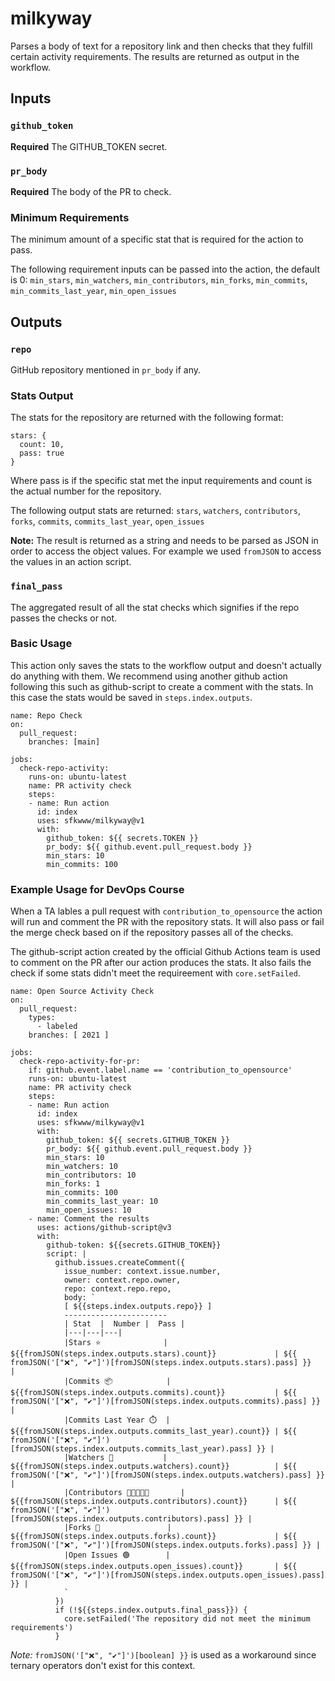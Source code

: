 # milkyway
Parses a body of text for a repository link and then checks that they fulfill certain activity requirements. The results are returned as output in the workflow.

## Inputs

### `github_token`

**Required** The GITHUB_TOKEN secret.

### `pr_body`

**Required** The body of the PR to check.

### Minimum Requirements
The minimum amount of a specific stat that is required for the action to pass.

The following requirement inputs can be passed into the action, the default is 0:
`min_stars`,
`min_watchers`,
`min_contributors`,
`min_forks`,
`min_commits`,
`min_commits_last_year`,
`min_open_issues`

## Outputs

### `repo`

GitHub repository mentioned in `pr_body` if any. 

### Stats Output
The stats for the repository are returned with the following format:

```
stars: {
  count: 10,
  pass: true
}
```

Where pass is if the  specific stat met the input requirements and count is the actual number for the repository.

The following output stats are returned: 
`stars`, `watchers`, `contributors`, `forks`, `commits`, `commits_last_year`, `open_issues`

**Note:** The result is returned as a string and needs to be parsed as JSON in order to access the object values. For example we used `fromJSON` to access the values in an action script.

### `final_pass`
The aggregated result of all the stat checks which signifies if the repo passes the checks or not.

### Basic Usage
This action only saves the stats to the workflow output and doesn't actually do anything with them. We recommend using another github action following this such as github-script to create a comment with the stats. In this case the stats would be saved in `steps.index.outputs`.

```
name: Repo Check
on:
  pull_request:
    branches: [main]
    
jobs:
  check-repo-activity:
    runs-on: ubuntu-latest
    name: PR activity check
    steps:
    - name: Run action
      id: index
      uses: sfkwww/milkyway@v1
      with:
        github_token: ${{ secrets.TOKEN }}
        pr_body: ${{ github.event.pull_request.body }}
        min_stars: 10
        min_commits: 100
```

### Example Usage for DevOps Course
When a TA lables a pull request with `contribution_to_opensource` the action will run and comment the PR with the repository stats. It will also pass or fail the merge check based on if the repository passes all of the checks.


The github-script action created by the official Github Actions team is used to comment on the PR after our action produces the stats. It also fails the check if some stats didn't meet the requireement with `core.setFailed`.
```
name: Open Source Activity Check
on:
  pull_request:
    types:
      - labeled
    branches: [ 2021 ]

jobs:
  check-repo-activity-for-pr:
    if: github.event.label.name == 'contribution_to_opensource'
    runs-on: ubuntu-latest
    name: PR activity check
    steps:
    - name: Run action
      id: index
      uses: sfkwww/milkyway@v1
      with:
        github_token: ${{ secrets.GITHUB_TOKEN }}
        pr_body: ${{ github.event.pull_request.body }}
        min_stars: 10
        min_watchers: 10
        min_contributors: 10
        min_forks: 1
        min_commits: 100
        min_commits_last_year: 10
        min_open_issues: 10
    - name: Comment the results
      uses: actions/github-script@v3
      with:
        github-token: ${{secrets.GITHUB_TOKEN}}
        script: |
          github.issues.createComment({
            issue_number: context.issue.number,
            owner: context.repo.owner,
            repo: context.repo.repo,
            body: `
            [ ${{steps.index.outputs.repo}} ]
            -----------------------
            | Stat  |  Number |  Pass | 
            |---|---|---|
            |Stars ⭐              | ${{fromJSON(steps.index.outputs.stars).count}}             | ${{ fromJSON('["❌", "✔️"]')[fromJSON(steps.index.outputs.stars).pass] }}   |
            |Commits 📦            | ${{fromJSON(steps.index.outputs.commits).count}}           | ${{ fromJSON('["❌", "✔️"]')[fromJSON(steps.index.outputs.commits).pass] }} |
            |Commits Last Year ⏱️  | ${{fromJSON(steps.index.outputs.commits_last_year).count}} | ${{ fromJSON('["❌", "✔️"]')[fromJSON(steps.index.outputs.commits_last_year).pass] }} |
            |Watchers 👀           | ${{fromJSON(steps.index.outputs.watchers).count}}          | ${{ fromJSON('["❌", "✔️"]')[fromJSON(steps.index.outputs.watchers).pass] }} |
            |Contributors 🧑🏻‍🤝‍🧑🏻       | ${{fromJSON(steps.index.outputs.contributors).count}}      | ${{ fromJSON('["❌", "✔️"]')[fromJSON(steps.index.outputs.contributors).pass] }} |
            |Forks 🍴               | ${{fromJSON(steps.index.outputs.forks).count}}             | ${{ fromJSON('["❌", "✔️"]')[fromJSON(steps.index.outputs.forks).pass] }} |
            |Open Issues 🟢        | ${{fromJSON(steps.index.outputs.open_issues).count}}       | ${{ fromJSON('["❌", "✔️"]')[fromJSON(steps.index.outputs.open_issues).pass] }} |
            `
          })
          if (!${{steps.index.outputs.final_pass}}) {
            core.setFailed('The repository did not meet the minimum requirements')
          }
```

*Note:* `fromJSON('["❌", "✔️"]')[boolean] }}` is used as a workaround since ternary operators don't exist for this context.
